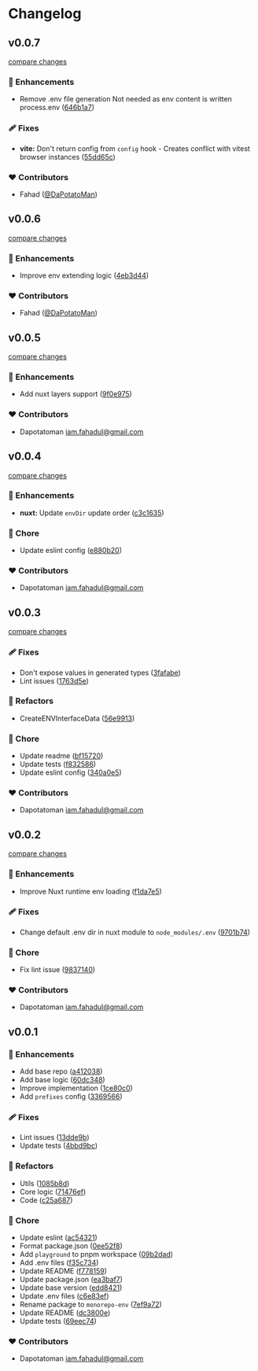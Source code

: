# Changelog


## v0.0.7

[compare changes](https://github.com/dapotatoman/monorepo-env/compare/v0.0.6...v0.0.7)

### 🚀 Enhancements

- Remove .env file generation Not needed as env content is written process.env ([646b1a7](https://github.com/dapotatoman/monorepo-env/commit/646b1a7))

### 🩹 Fixes

- **vite:** Don't return config from `config` hook - Creates conflict with vitest browser instances ([55dd65c](https://github.com/dapotatoman/monorepo-env/commit/55dd65c))

### ❤️ Contributors

- Fahad ([@DaPotatoMan](http://github.com/DaPotatoMan))

## v0.0.6

[compare changes](https://github.com/dapotatoman/monorepo-env/compare/v0.0.5...v0.0.6)

### 🚀 Enhancements

- Improve env extending logic ([4eb3d44](https://github.com/dapotatoman/monorepo-env/commit/4eb3d44))

### ❤️ Contributors

- Fahad ([@DaPotatoMan](http://github.com/DaPotatoMan))

## v0.0.5

[compare changes](https://github.com/dapotatoman/monorepo-env/compare/v0.0.4...v0.0.5)

### 🚀 Enhancements

- Add nuxt layers support ([9f0e975](https://github.com/dapotatoman/monorepo-env/commit/9f0e975))

### ❤️ Contributors

- Dapotatoman <iam.fahadul@gmail.com>

## v0.0.4

[compare changes](https://github.com/dapotatoman/monorepo-env/compare/v0.0.3...v0.0.4)

### 🚀 Enhancements

- **nuxt:** Update `envDir` update order ([c3c1635](https://github.com/dapotatoman/monorepo-env/commit/c3c1635))

### 🏡 Chore

- Update eslint config ([e880b20](https://github.com/dapotatoman/monorepo-env/commit/e880b20))

### ❤️ Contributors

- Dapotatoman <iam.fahadul@gmail.com>

## v0.0.3

[compare changes](https://github.com/dapotatoman/monorepo-env/compare/v0.0.2...v0.0.3)

### 🩹 Fixes

- Don't expose values in generated types ([3fafabe](https://github.com/dapotatoman/monorepo-env/commit/3fafabe))
- Lint issues ([1763d5e](https://github.com/dapotatoman/monorepo-env/commit/1763d5e))

### 💅 Refactors

- CreateENVInterfaceData ([56e9913](https://github.com/dapotatoman/monorepo-env/commit/56e9913))

### 🏡 Chore

- Update readme ([bf15720](https://github.com/dapotatoman/monorepo-env/commit/bf15720))
- Update tests ([f832586](https://github.com/dapotatoman/monorepo-env/commit/f832586))
- Update eslint config ([340a0e5](https://github.com/dapotatoman/monorepo-env/commit/340a0e5))

### ❤️ Contributors

- Dapotatoman <iam.fahadul@gmail.com>

## v0.0.2

[compare changes](https://github.com/dapotatoman/monorepo-env/compare/v0.0.1...v0.0.2)

### 🚀 Enhancements

- Improve Nuxt runtime env loading ([f1da7e5](https://github.com/dapotatoman/monorepo-env/commit/f1da7e5))

### 🩹 Fixes

- Change default .env dir in nuxt module to `node_modules/.env` ([9701b74](https://github.com/dapotatoman/monorepo-env/commit/9701b74))

### 🏡 Chore

- Fix lint issue ([9837140](https://github.com/dapotatoman/monorepo-env/commit/9837140))

### ❤️ Contributors

- Dapotatoman <iam.fahadul@gmail.com>

## v0.0.1


### 🚀 Enhancements

- Add base repo ([a412038](https://github.com/dapotatoman/monorepo-env/commit/a412038))
- Add base logic ([60dc348](https://github.com/dapotatoman/monorepo-env/commit/60dc348))
- Improve implementation ([1ce80c0](https://github.com/dapotatoman/monorepo-env/commit/1ce80c0))
- Add `prefixes` config ([3369566](https://github.com/dapotatoman/monorepo-env/commit/3369566))

### 🩹 Fixes

- Lint issues ([13dde9b](https://github.com/dapotatoman/monorepo-env/commit/13dde9b))
- Update tests ([4bbd9bc](https://github.com/dapotatoman/monorepo-env/commit/4bbd9bc))

### 💅 Refactors

- Utils ([1085b8d](https://github.com/dapotatoman/monorepo-env/commit/1085b8d))
- Core logic ([71476ef](https://github.com/dapotatoman/monorepo-env/commit/71476ef))
- Code ([c25a687](https://github.com/dapotatoman/monorepo-env/commit/c25a687))

### 🏡 Chore

- Update eslint ([ac54321](https://github.com/dapotatoman/monorepo-env/commit/ac54321))
- Format package.json ([0ee52f8](https://github.com/dapotatoman/monorepo-env/commit/0ee52f8))
- Add `playground` to pnpm workspace ([09b2dad](https://github.com/dapotatoman/monorepo-env/commit/09b2dad))
- Add .env files ([f35c734](https://github.com/dapotatoman/monorepo-env/commit/f35c734))
- Update README ([f778159](https://github.com/dapotatoman/monorepo-env/commit/f778159))
- Update package.json ([ea3baf7](https://github.com/dapotatoman/monorepo-env/commit/ea3baf7))
- Update base version ([edd8421](https://github.com/dapotatoman/monorepo-env/commit/edd8421))
- Update .env files ([c6e83ef](https://github.com/dapotatoman/monorepo-env/commit/c6e83ef))
- Rename package to `monorepo-env` ([7ef9a72](https://github.com/dapotatoman/monorepo-env/commit/7ef9a72))
- Update README ([dc3800e](https://github.com/dapotatoman/monorepo-env/commit/dc3800e))
- Update tests ([69eec74](https://github.com/dapotatoman/monorepo-env/commit/69eec74))

### ❤️ Contributors

- Dapotatoman <iam.fahadul@gmail.com>

